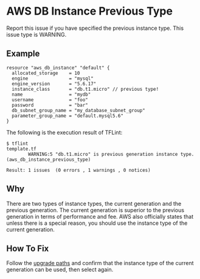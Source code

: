 # AWS DB Instance Previous Type
Report this issue if you have specified the previous instance type. This issue type is WARNING.

## Example
```
resource "aws_db_instance" "default" {
  allocated_storage    = 10
  engine               = "mysql"
  engine_version       = "5.6.17"
  instance_class       = "db.t1.micro" // previous type!
  name                 = "mydb"
  username             = "foo"
  password             = "bar"
  db_subnet_group_name = "my_database_subnet_group"
  parameter_group_name = "default.mysql5.6"
}
```

The following is the execution result of TFLint:

```
$ tflint
template.tf
        WARNING:5 "db.t1.micro" is previous generation instance type. (aws_db_instance_previous_type)

Result: 1 issues  (0 errors , 1 warnings , 0 notices)
```

## Why
There are two types of instance types, the current generation and the previous generation. The current generation is superior to the previous generation in terms of performance and fee. AWS also officially states that unless there is a special reason, you should use the instance type of the current generation.

## How To Fix
Follow the [upgrade paths](https://aws.amazon.com/rds/previous-generation/) and confirm that the instance type of the current generation can be used, then select again.
